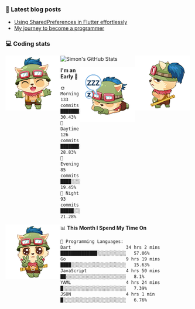 ### 📘 Latest blog posts

<!-- BLOG-POST-LIST:START -->
- [Using SharedPreferences in Flutter effortlessly](http://blog.codingteemo.me/2020/07/15/Using-SharedPreferences-in-Flutter-effortlessly/)
- [My journey to become a programmer](http://blog.codingteemo.me/2018/07/14/My-journey-to-become-a-programmer/)
<!-- BLOG-POST-LIST:END -->

### 💻 Coding stats
<img align="right" src="https://raw.githubusercontent.com/simonpham/simonpham/master/assets/images/6kiur.gif" >


<img align="left" src="https://raw.githubusercontent.com/simonpham/simonpham/master/assets/images/5kiur.gif" >

![Simon's GitHub Stats](https://github-readme-stats-obu2qdcs2.vercel.app/api?username=simonpham)

<img align="right" src="https://raw.githubusercontent.com/simonpham/simonpham/master/assets/images/4kiur.gif" >

<!--START_SECTION:waka-->
**I'm an Early 🐤** 

```text
🌞 Morning    133 commits    ███████░░░░░░░░░░░░░░░░░░   30.43% 
🌆 Daytime    126 commits    ███████░░░░░░░░░░░░░░░░░░   28.83% 
🌃 Evening    85 commits     ████░░░░░░░░░░░░░░░░░░░░░   19.45% 
🌙 Night      93 commits     █████░░░░░░░░░░░░░░░░░░░░   21.28%

```


<img align="left" src="https://raw.githubusercontent.com/simonpham/simonpham/master/assets/images/19kiur.gif" >📊 **This Month I Spend My Time On** 

```text
💬 Programming Languages: 
Dart                     34 hrs 2 mins       ██████████████░░░░░░░░░░░   57.06% 
Go                       9 hrs 19 mins       ████░░░░░░░░░░░░░░░░░░░░░   15.63% 
JavaScript               4 hrs 50 mins       ██░░░░░░░░░░░░░░░░░░░░░░░   8.1% 
YAML                     4 hrs 24 mins       █░░░░░░░░░░░░░░░░░░░░░░░░   7.39% 
JSON                     4 hrs 1 min         █░░░░░░░░░░░░░░░░░░░░░░░░   6.76%

```


<!--END_SECTION:waka-->
